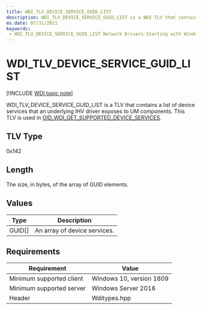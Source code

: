 ```yaml
---
title: WDI_TLV_DEVICE_SERVICE_GUID_LIST
description: WDI_TLV_DEVICE_SERVICE_GUID_LIST is a WDI TLV that contains information about a device service received from the IHV driver.
ms.date: 07/31/2021
keywords:
 - WDI_TLV_DEVICE_SERVICE_GUID_LIST Network Drivers Starting with Windows Vista
---
```


# WDI_TLV_DEVICE_SERVICE_GUID_LIST

[!INCLUDE [WDI topic note](../includes/wdi-version-warning.md)]

WDI_TLV_DEVICE_SERVICE_GUID_LIST is a TLV that contains a list of device services that an underlying IHV driver exposes to UM components. This TLV is used in [OID_WDI_GET_SUPPORTED_DEVICE_SERVICES](oid-wdi-get-supported-device-services.md).

## TLV Type

0x142

## Length

The size, in bytes, of the array of GUID elements.

## Values

| Type | Description |
| --- | --- |
| GUID[] | An array of device services. |

## Requirements

|Requirement|Value|
|--- |--- |
|Minimum supported client|Windows 10, version 1809|
|Minimum supported server|Windows Server 2016|
|Header|Wditypes.hpp|


